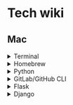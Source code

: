 # Tech wiki

## Mac

<details><summary>Terminal</summary>
<p>

#### Create zshrc

> touch ~/.zshrc

> open ~/.zshrc -a Xcode

> source ~/.zshrc

#### To customise terminal, add in zshrc

> export PS1='sd@tracklib $ '
  
> parse_git_branch() {
git branch 2> /dev/null | sed -e '/^[^*]/d' -e 's/* \(.*\)/ (\1)/'
}

> setopt PROMPT_SUBST
PROMPT='% sd@tracklib%{%F{green}%}$(parse_git_branch)%{%F{none}%} $ '


</p>
</details>

<details><summary>Homebrew</summary>
<p>

#### Install homebrew from terminal

> ruby -e "$(curl -fsSL https://raw.githubusercontent.com/Homebrew/install/master/install)"

#### Install tree

> brew install tree

</p>
</details>

<details><summary>Python</summary>
<p>

#### Set python3 global, open zshrc

> open ~/.zshrc -a Xcode

and add

> alias pip=/opt/homebrew/bin/pip3

> alias python=/opt/homebrew/bin/python3

</p>
</details>

<details><summary>GitLab/GitHub CLI</summary>
<p>

- [ ] https://docs.gitlab.com/ee/gitlab-basics/start-using-git.html

> brew install gh

> brew install git
  
#### Git GUI
  
> brew install git-gui
  
> gitk
  
> brew install git-cola
  
> git-cola

#### Login (for github not gitlab)

> gh auth login

#### Create project

> cd <project_dir>

##### @ SSH

> git clone git@gitlab.<company_name>.com:saurav/<repo_name>.git

##### @ HTTPS

> git clone https://github.com/sauravdwivedi/<repo_name>.git
  
##### @ CLI
  
> gh repo clone sauravdwivedi/<repo_name>
  
#### Go to repository directory

> cd <repo_name>

#### Initialise connection between project dir and git repository (redundant)

> git init

#### Add remote that tells Git where to push or pull from

> git remote add origin git@github.com:sauravdwivedi/test.git
  
#### Check origin

> git remote -v

#### Download the latest changes in the project from origin repo (<_remote> = origin)

> git pull <_remote> <name_of_branch> # here branch refers to origin branch, from where to pull!

> git pull

#### Create a branch

> git checkout -b <name_of_branch>

#### Switch to a branch

> git checkout <name_of_branch>
  
#### Check current branch
  
> git branch

#### Rename a branch
  
> git branch -m <old_branch_name> <new_branch_name>

#### Work on project, make changes (e.g. load <project_dir> in PyCharm)

#### If you want to UNDO all changes in project, use

> git restore .

#### View differences

> git diff

#### View the files that have changes

> git status

#### Add local changes to staging

> git add <filename_OR_folder_name>

#### Stage all files in the current directory and subdirectory

> git add .

#### Confirm that the files have been added to staging

> git status

#### Undo added files

> git reset <file_name>

#### Remove files

> git rm <file_name>

#### Commit the staged files

> git commit -m "Add via CLI"

#### Send changes to Git (<_remote> = origin)

> git push <_remote> <name_of_branch>

#### Merge a branch with default branch

> git checkout <default_branch>

> git merge <feature_branch>
  
#### Delete feature branch

> git branch -d <feature_branch>
  
#### Delete local repo after repo update
  
> cd ..

> sudo rm -r <repo_name>

</p>
</details>

<details><summary>Flask</summary>
<p>

- [ ] https://flask.palletsprojects.com/

- [ ] https://flask-restful.readthedocs.io/

- [ ] https://flask-restplus.readthedocs.io/

- [ ] https://flask-restx.readthedocs.io/

#### Create and activate virtual environment

> python -m venv <env_name>

> source <env_name>/bin/activate

#### Install Flask

> pip install Flask

> pip install flask-restful

> pip install flask-restplus

> pip install flask-restx

</p>
</details>

<details><summary>Django</summary>
<p>

- [ ] https://edu.anarcho-copy.org/Programming%20Languages/Python/Python%20CheatSheet/beginners_python_cheat_sheet_pcc_django.pdf

- [ ] https://youtu.be/rHux0gMZ3Eg

- [ ] https://youtu.be/c708Nf0cHrs

#### Architecture

- [ ] In django, Model is models.py, Controller is views.py and View is called Templates in analogy to MVC architecture.

#### Create and activate virtual environment

> python -m venv <env_name>

> source <env_name>/bin/activate

#### Create project

> django-admin startproject <project_name> .

#### Create database

> python manage.py migrate

#### View project

> python manage.py runserver <port>

> http://127.0.0.1:8000/admin/

#### Create new app

> python manage.py startapp <app_name>

#### Update app

> cd <app_name>

> open -a Xcode models.py

#### Add app to project

> cd ..

> cd <project_name>

> open -a Xcode settings.py

> add '<app_name>'

#### Migrate updates to database

> cd ..

> python manage.py makemigrations <app_name>

> python manage.py migrate

#### Create a superuser

> python manage.py createsuperuser

#### Register a model with the admin site

> cd <app_name>

> open -a Xcode admin.py

> add 'from .models import <model_name>' and 'admin.site.register(<model_name>)'

</p>
</details>
